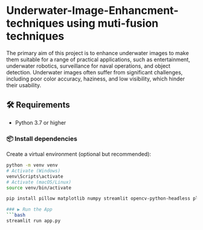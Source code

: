 # Underwater-Image-Enhancment-techniques using muti-fusion techniques
The primary aim of this project is to enhance underwater images to make them suitable for a range of practical applications, such as entertainment, underwater robotics, surveillance for naval operations, and object detection. Underwater images often suffer from significant challenges, including poor color accuracy, haziness, and low visibility, which hinder their usability.
## 🛠 Requirements

- Python 3.7 or higher

### 📦 Install dependencies

Create a virtual environment (optional but recommended):

```bash
python -m venv venv
# Activate (Windows)
venv\Scripts\activate
# Activate (macOS/Linux)
source venv/bin/activate

pip install pillow matplotlib numpy streamlit opencv-python-headless plotly pandas scikit-image scipy

### ▶️ Run the App
```bash
streamlit run app.py
